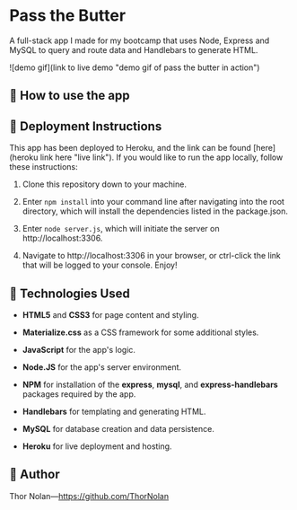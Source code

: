 Pass the Butter
=====================================================
A full-stack app I made for my bootcamp that uses Node, Express and MySQL to query and route data and Handlebars to generate HTML.

![demo gif](link to live demo "demo gif of pass the butter in action")

## 🔑 How to use the app  

## 📁 Deployment Instructions
This app has been deployed to Heroku, and the link can be found [here](heroku link here "live link"). If you would like to run the app locally, follow these instructions: 

1. Clone this repository down to your machine.
   
2. Enter `npm install` into your command line after navigating into the root directory, which will install the dependencies listed in the package.json.
   
3. Enter `node server.js`, which will initiate the server on http://localhost:3306.
   
4. Navigate to http://localhost:3306 in your browser, or ctrl-click the link that will be logged to your console. Enjoy!

## 🔧 Technologies Used  

+ **HTML5** and **CSS3** for page content and styling.

+ **Materialize.css** as a CSS framework for some additional styles.

+ **JavaScript** for the app's logic.
  
+ **Node.JS** for the app's server environment.

+ **NPM** for installation of the **express**, **mysql**, and **express-handlebars** packages required by the app.
  
+ **Handlebars** for templating and generating HTML.

+ **MySQL** for database creation and data persistence.
  
+ **Heroku** for live deployment and hosting.
    
## 🌌 Author 

Thor Nolan—https://github.com/ThorNolan
